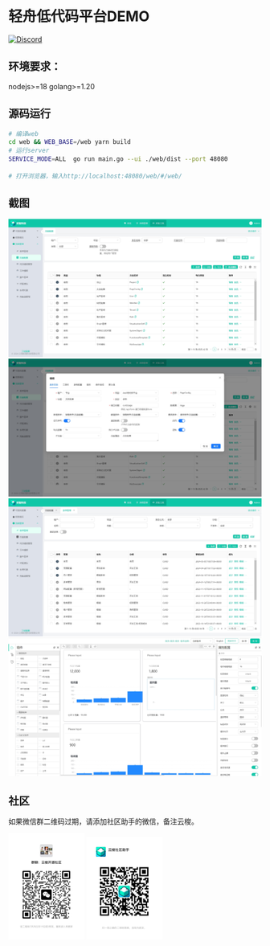 # 轻舟低代码平台DEMO

[![Discord](https://dcbadge.vercel.app/api/server/ollama?style=flat&compact=true)](https://discord.gg/AXgZhNPv)

## 环境要求：

nodejs>=18
golang>=1.20

## 源码运行

```bash
# 编译web
cd web && WEB_BASE=/web yarn build
# 运行server
SERVICE_MODE=ALL  go run main.go --ui ./web/dist --port 48080

# 打开浏览器，输入http://localhost:48080/web/#/web/
```
## 截图

![1](/images/screen1.png)
![2](/images/screen2.png)
![3](/images/screen3.png)
![4](/images/screen4.png)

## 社区

如果微信群二维码过期，请添加社区助手的微信，备注云梭。

<img src="./images/wechat.jpg" style="width: 30%; height: 30%;">
<img src="./images/assistant.jpg" style="width: 30%; height: 30%;">